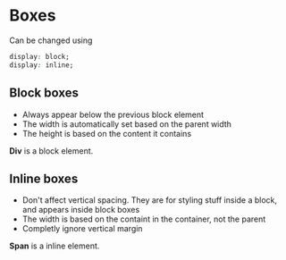 # Boxes

Can be changed using 

```css
display: block;
display: inline;
```

## Block boxes

* Always appear below the previous block element
* The width is automatically set based on the parent width
* The height is based on the content it contains

**Div** is a block element.

## Inline boxes

* Don't affect vertical spacing. They are for styling stuff inside a block, and appears inside block boxes
* The width is based on the containt in the container, not the parent
* Completly ignore vertical margin

**Span** is a inline element.